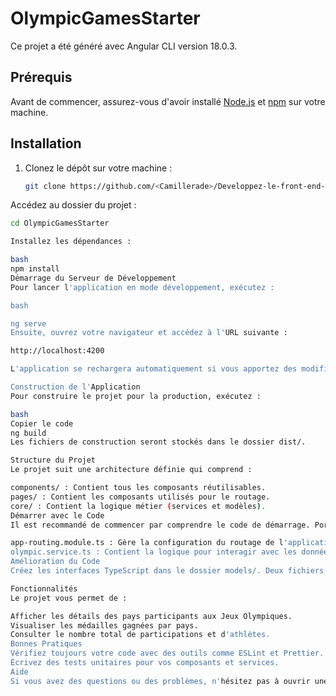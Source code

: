 # OlympicGamesStarter

Ce projet a été généré avec Angular CLI version 18.0.3.

## Prérequis

Avant de commencer, assurez-vous d'avoir installé [Node.js](https://nodejs.org/) et [npm](https://www.npmjs.com/) sur votre machine.

## Installation

1. Clonez le dépôt sur votre machine :

   ```bash
   git clone https://github.com/<Camillerade>/Developpez-le-front-end-en-utilisant-Angular.git
Accédez au dossier du projet :

  ```bash
cd OlympicGamesStarter

Installez les dépendances :

bash
npm install
Démarrage du Serveur de Développement
Pour lancer l'application en mode développement, exécutez :

bash

ng serve
Ensuite, ouvrez votre navigateur et accédez à l'URL suivante :

http://localhost:4200

L'application se rechargera automatiquement si vous apportez des modifications aux fichiers sources.

Construction de l'Application
Pour construire le projet pour la production, exécutez :

bash
Copier le code
ng build
Les fichiers de construction seront stockés dans le dossier dist/.

Structure du Projet
Le projet suit une architecture définie qui comprend :

components/ : Contient tous les composants réutilisables.
pages/ : Contient les composants utilisés pour le routage.
core/ : Contient la logique métier (services et modèles).
Démarrer avec le Code
Il est recommandé de commencer par comprendre le code de démarrage. Portez une attention particulière à :

app-routing.module.ts : Gère la configuration du routage de l'application.
olympic.service.ts : Contient la logique pour interagir avec les données olympiques.
Amélioration du Code
Créez les interfaces TypeScript dans le dossier models/. Deux fichiers ont déjà été créés correspondant aux données du fichier olympic.json. Améliorez le code en remplaçant chaque any par l'interface correspondante.

Fonctionnalités
Le projet vous permet de :

Afficher les détails des pays participants aux Jeux Olympiques.
Visualiser les médailles gagnées par pays.
Consulter le nombre total de participations et d'athlètes.
Bonnes Pratiques
Vérifiez toujours votre code avec des outils comme ESLint et Prettier.
Écrivez des tests unitaires pour vos composants et services.
Aide
Si vous avez des questions ou des problèmes, n'hésitez pas à ouvrir une issue sur le dépôt ou à consulter la documentation d'Angular ici.
